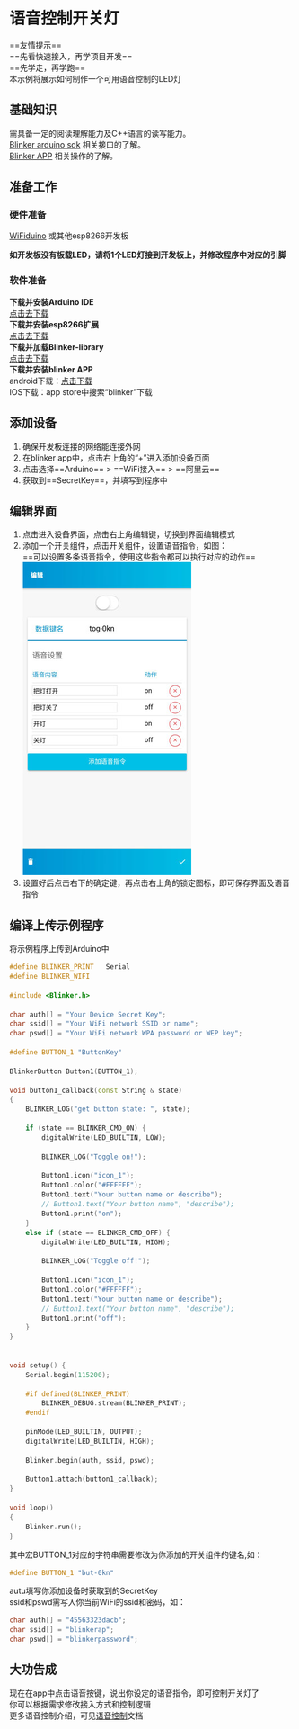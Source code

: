 # 语音控制开关灯  
==友情提示==  
==先看快速接入，再学项目开发==  
==先学走，再学跑==  
本示例将展示如何制作一个可用语音控制的LED灯  

## 基础知识
需具备一定的阅读理解能力及C++语言的读写能力。  
[Blinker arduino sdk](?file=003-硬件开发/02-Arduino支持 "Arduino支持") 相关接口的了解。  
[Blinker APP](?file=005-APP使用/02-自定义布局 "自定义布局") 相关操作的了解。  

## 准备工作  
### 硬件准备  
[WiFiduino](https://s.click.taobao.com/0vofiRw) 或其他esp8266开发板   

**如开发板没有板载LED，请将1个LED灯接到开发板上，并修改程序中对应的引脚**  

### 软件准备  
**下载并安装Arduino IDE**  
[点击去下载](https://www.arduino.cn/thread-5838-1-1.html)  
**下载并安装esp8266扩展**  
[点击去下载](https://www.arduino.cn/thread-76029-1-1.html)  
**下载并加载Blinker-library**  
[点击去下载](https://github.com/blinker-iot/blinker-library)  
**下载并安装blinker APP**  
android下载：[点击下载](https://github.com/blinker-iot/app-release/releases)  
IOS下载：app store中搜索“blinker”下载  

## 添加设备  
1. 确保开发板连接的网络能连接外网  
2. 在blinker app中，点击右上角的“+”进入添加设备页面  
3. 点击选择==Arduino== > ==WiFi接入== > ==阿里云==  
4. 获取到==SecretKey==，并填写到程序中  

## 编辑界面  
1. 点击进入设备界面，点击右上角编辑键，切换到界面编辑模式  
2. 添加一个开关组件，点击开关组件，设置语音指令，如图：  
==可以设置多条语音指令，使用这些指令都可以执行对应的动作==  
![](assets/004/05-1527436400000.png)  
3. 设置好后点击右下的确定键，再点击右上角的锁定图标，即可保存界面及语音指令  

## 编译上传示例程序  
将示例程序上传到Arduino中 
```cpp
#define BLINKER_PRINT	Serial
#define BLINKER_WIFI

#include <Blinker.h>

char auth[] = "Your Device Secret Key";
char ssid[] = "Your WiFi network SSID or name";
char pswd[] = "Your WiFi network WPA password or WEP key";

#define BUTTON_1 "ButtonKey"

BlinkerButton Button1(BUTTON_1);

void button1_callback(const String & state)
{
    BLINKER_LOG("get button state: ", state);

    if (state == BLINKER_CMD_ON) {
        digitalWrite(LED_BUILTIN, LOW);

        BLINKER_LOG("Toggle on!");

        Button1.icon("icon_1");
        Button1.color("#FFFFFF");
        Button1.text("Your button name or describe");
        // Button1.text("Your button name", "describe");
        Button1.print("on");
    }
    else if (state == BLINKER_CMD_OFF) {
        digitalWrite(LED_BUILTIN, HIGH);

        BLINKER_LOG("Toggle off!");

        Button1.icon("icon_1");
        Button1.color("#FFFFFF");
        Button1.text("Your button name or describe");
        // Button1.text("Your button name", "describe");
        Button1.print("off");
    }
}


void setup() {
    Serial.begin(115200);

    #if defined(BLINKER_PRINT)
        BLINKER_DEBUG.stream(BLINKER_PRINT);
    #endif

    pinMode(LED_BUILTIN, OUTPUT);
    digitalWrite(LED_BUILTIN, HIGH);

    Blinker.begin(auth, ssid, pswd);

    Button1.attach(button1_callback);
}

void loop()
{
    Blinker.run();
}
``` 

其中宏BUTTON_1对应的字符串需要修改为你添加的开关组件的键名,如：  
```cpp
#define BUTTON_1 "but-0kn"
```
autu填写你添加设备时获取到的SecretKey  
ssid和pswd需写入你当前WiFi的ssid和密码，如：  
```cpp
char auth[] = "45563323dacb";
char ssid[] = "blinkerap";
char pswd[] = "blinkerpassword";
```

## 大功告成  
现在在app中点击语音按键，说出你设定的语音指令，即可控制开关灯了  
你可以根据需求修改接入方式和控制逻辑  
更多语音控制介绍，可见[语音控制](?file=005-App使用/04-语音控制 "语音控制")文档  